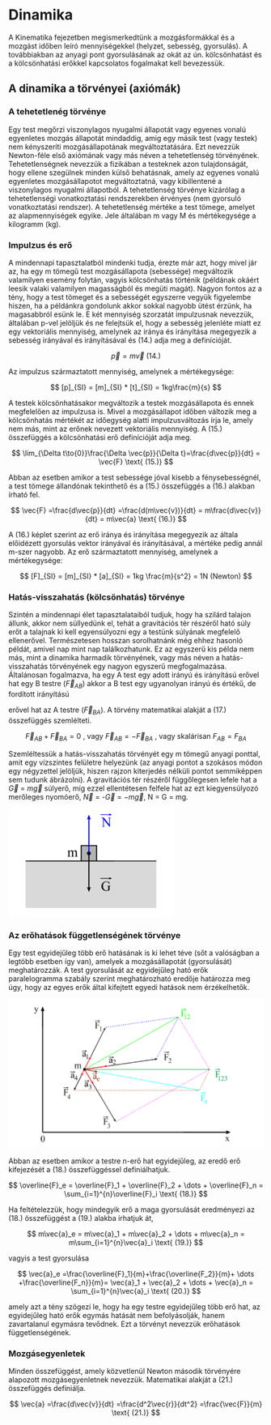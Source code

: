 # Dinamika

A Kinematika fejezetben megismerkedtünk a mozgásformákkal és a mozgást időben leíró
mennyiségekkel (helyzet, sebesség, gyorsulás). A továbbiakban az anyagi pont gyorsulásának az
okát az ún. kölcsönhatást és a kölcsönhatási erőkkel kapcsolatos fogalmakat kell bevezessük.

## A dinamika a törvényei (axiómák)

### A tehetetlenég törvénye

Egy test megőrzi viszonylagos nyugalmi állapotát vagy egyenes vonalú egyenletes mozgás
állapotát mindaddig, amig egy másik test (vagy testek) nem kényszeríti mozgásállapotának
megváltoztatására. Ezt nevezzük Newton-féle első axiómának vagy más néven a tehetetlenség
törvényének.
Tehetetlenségnek nevezzük a fizikában a testeknek azon tulajdonságát, hogy ellene
szegülnek minden külső behatásnak, amely az egyenes vonalú egyenletes mozgásállapotot
megváltoztatná, vagy kibillentené a viszonylagos nyugalmi állapotból.
A tehetetlenség törvénye kizárólag a tehetetlenségi vonatkoztatási rendszerekben érvényes
(nem gyorsuló vonatkoztatási rendszer).
A tehetetlenség mértéke a test tömege, amelyet az alapmennyiségek egyike. Jele általában
m vagy M és mértékegysége a kilogramm (kg).

### Impulzus és erő

A mindennapi tapasztalatból mindenki tudja, érezte már azt, hogy mivel jár az, ha egy m
tömegű test mozgásállapota (sebessége) megváltozik valamilyen esemény folytán, vagyis
kölcsönhatás történik (példának okáért leesik valaki valamilyen magasságból és megüti magát).
Nagyon fontos az a tény, hogy a test tömeget és a sebességét egyszerre vegyük figyelembe hiszen, ha a példánkra gondolunk akkor sokkal nagyobb ütést érzünk, ha magasabbról esünk le. E két mennyiség szorzatát impulzusnak nevezzük, általában p-vel jelöljük és ne felejtsük el, hogy a
sebesség jelenléte miatt ez egy vektoriális mennyiség, amelynek az iránya és irányítása megegyezik a sebesség irányával és irányításával és (14.) adja meg a definícióját.

$$
\vec{p} = m\vec{v} \text{ (14.)}
$$

Az impulzus származtatott mennyiség, amelynek a mértékegysége:

$$
[p]_{SI} = [m]_{SI} * [t]_{SI} = 1kg\frac{m}{s}
$$

A testek kölcsönhatásakor megváltozik a testek mozgásállapota és ennek megfelelően az impulzusa is. Mivel a mozgásállapot időben változik meg a kölcsönhatás mértékét az időegység
alatti impulzusváltozás írja le, amely nem más, mint az erőnek nevezett vektoriális mennyiség. A
(15.) összefüggés a kölcsönhatási erő definícióját adja meg.

$$
\lim_{\Delta t\to{0}}\frac{\Delta \vec{p}}{\Delta t}=\frac{d\vec{p}}{dt} = \vec{F} \text{ (15.)}
$$

Abban az esetben amikor a test sebessége jóval kisebb a fénysebességnél, a test tömege
állandónak tekinthető és a (15.) összefüggés a (16.) alakban írható fel.

$$
\vec{F} =\frac{d\vec{p}}{dt} =\frac{d(m\vec{v})}{dt} = m\frac{d\vec{v}}{dt} = m\vec{a} \text{ (16.)}
$$

A (16.) képlet szerint az erő iránya és irányítása megegyezik az általa előidézett gyorsulás
vektor irányával és irányításával, a mértéke pedig annál m-szer nagyobb.
Az erő származtatott mennyiség, amelynek a mértékegysége:

$$
[F]_{SI} = [m]_{SI} * [a]_{SI} = 1kg \frac{m}{s^2} = 1N (Newton)
$$

### Hatás-visszahatás (kölcsönhatás) törvénye

Szintén a mindennapi élet tapasztalataiból tudjuk, hogy ha szilárd talajon állunk, akkor
nem süllyedünk el, tehát a gravitációs tér részéről ható súly erőt a talajnak ki kell egyensúlyozni
egy a testünk súlyának megfelelő ellenerővel. Természetesen hosszan sorolhatnánk még ehhez
hasonló példát, amivel nap mint nap találkozhatunk. Ez az egyszerű kis példa nem más, mint a
dinamika harmadik törvényének, vagy más néven a hatás-visszahatás törvényének egy nagyon
egyszerű megfogalmazása. Általánosan fogalmazva, ha egy A test egy adott irányú és irányítású
erővel hat egy B testre ($\vec{F}_{AB}$) akkor a B test egy ugyanolyan irányú és értékű, de fordított irányítású

erővel hat az A testre ($\vec{F}_{BA}$). A törvény matematikai alakját a (17.) összefüggés szemlélteti.

$$
\vec{F}_{AB} + \vec{F}_{BA} = 0\text{ , vagy } \vec{F}_{AB} = -\vec{F}_{BA}\text{ , vagy skalárisan }F_{AB} = F_{BA}
$$

Szemléltessük a hatás-visszahatás törvényét egy m tömegű anyagi ponttal, amit egy vízszintes felületre helyezünk (az anyagi pontot a szokásos módon egy négyzettel jelöljük, hiszen rajzon kiterjedés nélküli pontot semmiképpen sem tudunk ábrázolni). A gravitációs tér részéről függőlegesen lefele hat a $\vec{G}$ = $m\vec{g}$ súlyerő, míg ezzel ellentétesen felfele hat az ezt kiegyensúlyozó merőleges nyomóerő, $\vec{N}$ = -$\vec{G}$ = $-m\vec{g}$, N = G = mg.

![Screenshot from 2023-11-13 21-16-07.png](Dinamika/Screenshot_from_2023-11-13_21-16-07.png)

### Az erőhatások függetlenségének törvénye

Egy test egyidejűleg több erő hatásának is ki lehet téve (sőt a valóságban a legtöbb esetben
így van), amelyek a mozgásállapotát (gyorsulását) meghatározzák. A test gyorsulását az
egyidejűleg ható erők paralelogramma szabály szerint meghatározható eredője határozza meg úgy, hogy az egyes erők által kifejtett egyedi hatások nem érzékelhetők.

![Screenshot from 2023-11-13 21-17-18.png](Dinamika/Screenshot_from_2023-11-13_21-17-18.png)

Abban az esetben amikor a testre n-erő hat egyidejűleg, az eredő erő kifejezését a (18.)
összefüggéssel definiálhatjuk.

$$
\overline{F}_e = \overline{F}_1 + \overline{F}_2 + \dots + \overline{F}_n = \sum_{i=1}^{n}\overline{F}_i \text{ (18.)}
$$

Ha feltételezzük, hogy mindegyik erő a maga gyorsulását eredményezi az (18.)
összefüggést a (19.) alakba írhatjuk át,

$$
m\vec{a}_e = m\vec{a}_1 + m\vec{a}_2 + \dots + m\vec{a}_n = m\sum_{i=1}^{n}\vec{a}_i \text{ (19.)}
$$

vagyis a test gyorsulása

$$
\vec{a}_e =\frac{\overline{F}_1}{m}+\frac{\overline{F_2}}{m}+ \dots +\frac{\overline{F_n}}{m}= \vec{a}_1 + \vec{a}_2 + \dots + \vec{a}_n = \sum_{i=1}^{n}\vec{a}_i \text{ (20.)}
$$

amely azt a tény szögezi le, hogy ha egy testre egyidejűleg több erő hat, az egyidejűleg ható erők
egymás hatását nem befolyásolják, hanem zavartalanul egymásra tevődnek. Ezt a törvényt
nevezzük erőhatások függetlenségének.

### Mozgásegyenletek

Minden összefüggést, amely közvetlenül Newton második törvényére alapozott
mozgásegyenletnek nevezzük. Matematikai alakját a (21.) összefüggés definiálja.

$$
\vec{a} =\frac{d\vec{v}}{dt} =\frac{d^2\vec{r}}{dt^2} =\frac{\vec{F}}{m} \text{ (21.)}
$$